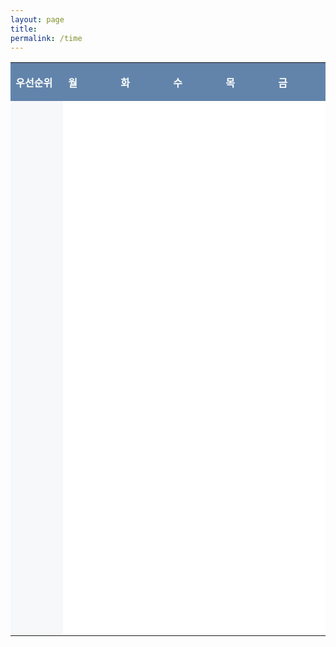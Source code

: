 ```yaml
---
layout: page
title: 
permalink: /time
---
```


<table class="__se_tbl" border="0" cellpadding="0" cellspacing="1" _se2_tbl_template="15" style="background-color: rgb(166, 188, 209);"><tbody>
<tr><td width="123" style="padding: 3px 4px 2px; background-color: rgb(98, 132, 171); color: rgb(255, 255, 255); text-align: left; font-weight: normal;"><p>&nbsp;<b style="text-align: center;">우선순위</b></p></td>
<td width="123" style="padding: 3px 4px 2px; background-color: rgb(98, 132, 171); color: rgb(255, 255, 255); text-align: left; font-weight: normal;"><p>&nbsp;<b style="text-align: center;">월</b></p></td>
<td width="123" style="padding: 3px 4px 2px; background-color: rgb(98, 132, 171); color: rgb(255, 255, 255); text-align: left; font-weight: normal;"><p>&nbsp;<b style="text-align: center;">화</b></p></td>
<td width="123" style="padding: 3px 4px 2px; background-color: rgb(98, 132, 171); color: rgb(255, 255, 255); text-align: left; font-weight: normal;"><p>&nbsp;<b style="text-align: center;">수</b></p></td>
<td width="123" style="padding: 3px 4px 2px; background-color: rgb(98, 132, 171); color: rgb(255, 255, 255); text-align: left; font-weight: normal;"><p>&nbsp;<b style="text-align: center;">목</b></p></td>
<td width="123" style="padding: 3px 4px 2px; background-color: rgb(98, 132, 171); color: rgb(255, 255, 255); text-align: left; font-weight: normal;"><p>&nbsp;<b style="text-align: center;">금</b></p></td>
</tr>
<tr><td width="123" style="padding: 3px 4px 2px; background-color: rgb(246, 248, 250); color: rgb(61, 118, 171); text-align: left; font-weight: normal;"><p>&nbsp;</p></td>
<td width="123" style="padding: 3px 4px 2px; background-color: rgb(255, 255, 255); color: rgb(61, 118, 171);"><p>&nbsp;</p></td>
<td width="123" style="padding: 3px 4px 2px; background-color: rgb(255, 255, 255); color: rgb(61, 118, 171);"><p>&nbsp;</p></td>
<td width="123" style="padding: 3px 4px 2px; background-color: rgb(255, 255, 255); color: rgb(61, 118, 171);"><p>&nbsp;</p></td>
<td width="123" style="padding: 3px 4px 2px; background-color: rgb(255, 255, 255); color: rgb(61, 118, 171);"><p>&nbsp;</p></td>
<td width="123" style="padding: 3px 4px 2px; background-color: rgb(255, 255, 255); color: rgb(61, 118, 171);"><p>&nbsp;</p></td>
</tr>
<tr><td width="123" style="padding: 3px 4px 2px; background-color: rgb(246, 248, 250); color: rgb(61, 118, 171); text-align: left; font-weight: normal;"><p>&nbsp;</p></td>
<td width="123" style="padding: 3px 4px 2px; background-color: rgb(255, 255, 255); color: rgb(61, 118, 171);"><p>&nbsp;</p></td>
<td width="123" style="padding: 3px 4px 2px; background-color: rgb(255, 255, 255); color: rgb(61, 118, 171);"><p>&nbsp;</p></td>
<td width="123" style="padding: 3px 4px 2px; background-color: rgb(255, 255, 255); color: rgb(61, 118, 171);"><p>&nbsp;</p></td>
<td width="123" style="padding: 3px 4px 2px; background-color: rgb(255, 255, 255); color: rgb(61, 118, 171);"><p>&nbsp;</p></td>
<td width="123" style="padding: 3px 4px 2px; background-color: rgb(255, 255, 255); color: rgb(61, 118, 171);"><p>&nbsp;</p></td>
</tr>
<tr><td width="123" style="padding: 3px 4px 2px; background-color: rgb(246, 248, 250); color: rgb(61, 118, 171); text-align: left; font-weight: normal;"><p>&nbsp;</p></td>
<td width="123" style="padding: 3px 4px 2px; background-color: rgb(255, 255, 255); color: rgb(61, 118, 171);"><p>&nbsp;</p></td>
<td width="123" style="padding: 3px 4px 2px; background-color: rgb(255, 255, 255); color: rgb(61, 118, 171);"><p>&nbsp;</p></td>
<td width="123" style="padding: 3px 4px 2px; background-color: rgb(255, 255, 255); color: rgb(61, 118, 171);"><p>&nbsp;</p></td>
<td width="123" style="padding: 3px 4px 2px; background-color: rgb(255, 255, 255); color: rgb(61, 118, 171);"><p>&nbsp;</p></td>
<td width="123" style="padding: 3px 4px 2px; background-color: rgb(255, 255, 255); color: rgb(61, 118, 171);"><p>&nbsp;</p></td>
</tr>
<tr><td width="123" style="padding: 3px 4px 2px; background-color: rgb(246, 248, 250); color: rgb(61, 118, 171); text-align: left; font-weight: normal;"><p>&nbsp;</p></td>
<td width="123" style="padding: 3px 4px 2px; background-color: rgb(255, 255, 255); color: rgb(61, 118, 171);"><p>&nbsp;</p></td>
<td width="123" style="padding: 3px 4px 2px; background-color: rgb(255, 255, 255); color: rgb(61, 118, 171);"><p>&nbsp;</p></td>
<td width="123" style="padding: 3px 4px 2px; background-color: rgb(255, 255, 255); color: rgb(61, 118, 171);"><p>&nbsp;</p></td>
<td width="123" style="padding: 3px 4px 2px; background-color: rgb(255, 255, 255); color: rgb(61, 118, 171);"><p>&nbsp;</p></td>
<td width="123" style="padding: 3px 4px 2px; background-color: rgb(255, 255, 255); color: rgb(61, 118, 171);"><p>&nbsp;</p></td>
</tr>
<tr><td width="123" style="padding: 3px 4px 2px; background-color: rgb(246, 248, 250); color: rgb(61, 118, 171); text-align: left; font-weight: normal;"><p>&nbsp;</p></td>
<td width="123" style="padding: 3px 4px 2px; background-color: rgb(255, 255, 255); color: rgb(61, 118, 171);"><p>&nbsp;</p></td>
<td width="123" style="padding: 3px 4px 2px; background-color: rgb(255, 255, 255); color: rgb(61, 118, 171);"><p>&nbsp;</p></td>
<td width="123" style="padding: 3px 4px 2px; background-color: rgb(255, 255, 255); color: rgb(61, 118, 171);"><p>&nbsp;</p></td>
<td width="123" style="padding: 3px 4px 2px; background-color: rgb(255, 255, 255); color: rgb(61, 118, 171);"><p>&nbsp;</p></td>
<td width="123" style="padding: 3px 4px 2px; background-color: rgb(255, 255, 255); color: rgb(61, 118, 171);"><p>&nbsp;</p></td>
</tr>
<tr><td width="123" style="padding: 3px 4px 2px; background-color: rgb(246, 248, 250); color: rgb(61, 118, 171); text-align: left; font-weight: normal;"><p>&nbsp;</p></td>
<td width="123" style="padding: 3px 4px 2px; background-color: rgb(255, 255, 255); color: rgb(61, 118, 171);"><p>&nbsp;</p></td>
<td width="123" style="padding: 3px 4px 2px; background-color: rgb(255, 255, 255); color: rgb(61, 118, 171);"><p>&nbsp;</p></td>
<td width="123" style="padding: 3px 4px 2px; background-color: rgb(255, 255, 255); color: rgb(61, 118, 171);"><p>&nbsp;</p></td>
<td width="123" style="padding: 3px 4px 2px; background-color: rgb(255, 255, 255); color: rgb(61, 118, 171);"><p>&nbsp;</p></td>
<td width="123" style="padding: 3px 4px 2px; background-color: rgb(255, 255, 255); color: rgb(61, 118, 171);"><p>&nbsp;</p></td>
</tr>
<tr><td width="123" style="padding: 3px 4px 2px; background-color: rgb(246, 248, 250); color: rgb(61, 118, 171); text-align: left; font-weight: normal;"><p>&nbsp;</p></td>
<td width="123" style="padding: 3px 4px 2px; background-color: rgb(255, 255, 255); color: rgb(61, 118, 171);"><p>&nbsp;</p></td>
<td width="123" style="padding: 3px 4px 2px; background-color: rgb(255, 255, 255); color: rgb(61, 118, 171);"><p>&nbsp;</p></td>
<td width="123" style="padding: 3px 4px 2px; background-color: rgb(255, 255, 255); color: rgb(61, 118, 171);"><p>&nbsp;</p></td>
<td width="123" style="padding: 3px 4px 2px; background-color: rgb(255, 255, 255); color: rgb(61, 118, 171);"><p>&nbsp;</p></td>
<td width="123" style="padding: 3px 4px 2px; background-color: rgb(255, 255, 255); color: rgb(61, 118, 171);"><p>&nbsp;</p></td>
</tr>
<tr><td width="123" style="padding: 3px 4px 2px; background-color: rgb(246, 248, 250); color: rgb(61, 118, 171); text-align: left; font-weight: normal;"><p>&nbsp;</p></td>
<td width="123" style="padding: 3px 4px 2px; background-color: rgb(255, 255, 255); color: rgb(61, 118, 171);"><p>&nbsp;</p></td>
<td width="123" style="padding: 3px 4px 2px; background-color: rgb(255, 255, 255); color: rgb(61, 118, 171);"><p>&nbsp;</p></td>
<td width="123" style="padding: 3px 4px 2px; background-color: rgb(255, 255, 255); color: rgb(61, 118, 171);"><p>&nbsp;</p></td>
<td width="123" style="padding: 3px 4px 2px; background-color: rgb(255, 255, 255); color: rgb(61, 118, 171);"><p>&nbsp;</p></td>
<td width="123" style="padding: 3px 4px 2px; background-color: rgb(255, 255, 255); color: rgb(61, 118, 171);"><p>&nbsp;</p></td>
</tr>
<tr><td width="123" style="padding: 3px 4px 2px; background-color: rgb(246, 248, 250); color: rgb(61, 118, 171); text-align: left; font-weight: normal;"><p>&nbsp;</p></td>
<td width="123" style="padding: 3px 4px 2px; background-color: rgb(255, 255, 255); color: rgb(61, 118, 171);"><p>&nbsp;</p></td>
<td width="123" style="padding: 3px 4px 2px; background-color: rgb(255, 255, 255); color: rgb(61, 118, 171);"><p>&nbsp;</p></td>
<td width="123" style="padding: 3px 4px 2px; background-color: rgb(255, 255, 255); color: rgb(61, 118, 171);"><p>&nbsp;</p></td>
<td width="123" style="padding: 3px 4px 2px; background-color: rgb(255, 255, 255); color: rgb(61, 118, 171);"><p>&nbsp;</p></td>
<td width="123" style="padding: 3px 4px 2px; background-color: rgb(255, 255, 255); color: rgb(61, 118, 171);"><p>&nbsp;</p></td>
</tr>
<tr><td width="123" style="padding: 3px 4px 2px; background-color: rgb(246, 248, 250); color: rgb(61, 118, 171); text-align: left; font-weight: normal;"><p>&nbsp;</p></td>
<td width="123" style="padding: 3px 4px 2px; background-color: rgb(255, 255, 255); color: rgb(61, 118, 171);"><p>&nbsp;</p></td>
<td width="123" style="padding: 3px 4px 2px; background-color: rgb(255, 255, 255); color: rgb(61, 118, 171);"><p>&nbsp;</p></td>
<td width="123" style="padding: 3px 4px 2px; background-color: rgb(255, 255, 255); color: rgb(61, 118, 171);"><p>&nbsp;</p></td>
<td width="123" style="padding: 3px 4px 2px; background-color: rgb(255, 255, 255); color: rgb(61, 118, 171);"><p>&nbsp;</p></td>
<td width="123" style="padding: 3px 4px 2px; background-color: rgb(255, 255, 255); color: rgb(61, 118, 171);"><p>&nbsp;</p></td>
</tr>
<tr><td width="123" style="padding: 3px 4px 2px; background-color: rgb(246, 248, 250); color: rgb(61, 118, 171); text-align: left; font-weight: normal;"><p>&nbsp;</p></td>
<td width="123" style="padding: 3px 4px 2px; background-color: rgb(255, 255, 255); color: rgb(61, 118, 171);"><p>&nbsp;</p></td>
<td width="123" style="padding: 3px 4px 2px; background-color: rgb(255, 255, 255); color: rgb(61, 118, 171);"><p>&nbsp;</p></td>
<td width="123" style="padding: 3px 4px 2px; background-color: rgb(255, 255, 255); color: rgb(61, 118, 171);"><p>&nbsp;</p></td>
<td width="123" style="padding: 3px 4px 2px; background-color: rgb(255, 255, 255); color: rgb(61, 118, 171);"><p>&nbsp;</p></td>
<td width="123" style="padding: 3px 4px 2px; background-color: rgb(255, 255, 255); color: rgb(61, 118, 171);"><p>&nbsp;</p></td>
</tr>
<tr><td width="123" style="padding: 3px 4px 2px; background-color: rgb(246, 248, 250); color: rgb(61, 118, 171); text-align: left; font-weight: normal;"><p>&nbsp;</p></td>
<td width="123" style="padding: 3px 4px 2px; background-color: rgb(255, 255, 255); color: rgb(61, 118, 171);"><p>&nbsp;</p></td>
<td width="123" style="padding: 3px 4px 2px; background-color: rgb(255, 255, 255); color: rgb(61, 118, 171);"><p>&nbsp;</p></td>
<td width="123" style="padding: 3px 4px 2px; background-color: rgb(255, 255, 255); color: rgb(61, 118, 171);"><p>&nbsp;</p></td>
<td width="123" style="padding: 3px 4px 2px; background-color: rgb(255, 255, 255); color: rgb(61, 118, 171);"><p>&nbsp;</p></td>
<td width="123" style="padding: 3px 4px 2px; background-color: rgb(255, 255, 255); color: rgb(61, 118, 171);"><p>&nbsp;</p></td>
</tr>
<tr><td width="123" style="padding: 3px 4px 2px; background-color: rgb(246, 248, 250); color: rgb(61, 118, 171); text-align: left; font-weight: normal;"><p>&nbsp;</p></td>
<td width="123" style="padding: 3px 4px 2px; background-color: rgb(255, 255, 255); color: rgb(61, 118, 171);"><p>&nbsp;</p></td>
<td width="123" style="padding: 3px 4px 2px; background-color: rgb(255, 255, 255); color: rgb(61, 118, 171);"><p>&nbsp;</p></td>
<td width="123" style="padding: 3px 4px 2px; background-color: rgb(255, 255, 255); color: rgb(61, 118, 171);"><p>&nbsp;</p></td>
<td width="123" style="padding: 3px 4px 2px; background-color: rgb(255, 255, 255); color: rgb(61, 118, 171);"><p>&nbsp;</p></td>
<td width="123" style="padding: 3px 4px 2px; background-color: rgb(255, 255, 255); color: rgb(61, 118, 171);"><p>&nbsp;</p></td>
</tr>
<tr><td width="123" style="padding: 3px 4px 2px; background-color: rgb(246, 248, 250); color: rgb(61, 118, 171); text-align: left; font-weight: normal;"><p>&nbsp;</p></td>
<td width="123" style="padding: 3px 4px 2px; background-color: rgb(255, 255, 255); color: rgb(61, 118, 171);"><p>&nbsp;</p></td>
<td width="123" style="padding: 3px 4px 2px; background-color: rgb(255, 255, 255); color: rgb(61, 118, 171);"><p>&nbsp;</p></td>
<td width="123" style="padding: 3px 4px 2px; background-color: rgb(255, 255, 255); color: rgb(61, 118, 171);"><p>&nbsp;</p></td>
<td width="123" style="padding: 3px 4px 2px; background-color: rgb(255, 255, 255); color: rgb(61, 118, 171);"><p>&nbsp;</p></td>
<td width="123" style="padding: 3px 4px 2px; background-color: rgb(255, 255, 255); color: rgb(61, 118, 171);"><p>&nbsp;</p></td>
</tr>
<tr><td width="123" style="padding: 3px 4px 2px; background-color: rgb(246, 248, 250); color: rgb(61, 118, 171); text-align: left; font-weight: normal;"><p>&nbsp;</p></td>
<td width="123" style="padding: 3px 4px 2px; background-color: rgb(255, 255, 255); color: rgb(61, 118, 171);"><p>&nbsp;</p></td>
<td width="123" style="padding: 3px 4px 2px; background-color: rgb(255, 255, 255); color: rgb(61, 118, 171);"><p>&nbsp;</p></td>
<td width="123" style="padding: 3px 4px 2px; background-color: rgb(255, 255, 255); color: rgb(61, 118, 171);"><p>&nbsp;</p></td>
<td width="123" style="padding: 3px 4px 2px; background-color: rgb(255, 255, 255); color: rgb(61, 118, 171);"><p>&nbsp;</p></td>
<td width="123" style="padding: 3px 4px 2px; background-color: rgb(255, 255, 255); color: rgb(61, 118, 171);"><p>&nbsp;</p></td>
</tr>
</tbody>
</table><p><br></p>
